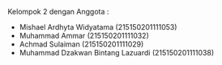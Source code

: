 Kelompok 2 dengan Anggota :
- Mishael Ardhyta Widyatama          (215150201111053)
- Muhammad Ammar                     (215150201111032)
- Achmad Sulaiman                    (215150201111029)
- Muhammad Dzakwan Bintang Lazuardi  (215150201111038)
